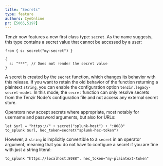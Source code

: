```yaml
---
title: "Secrets"
type: feature
authors: IyeOnline
pr: [5065,5197]
---
```


Tenzir now features a new first class type: `secret`. As the name suggests, this
type contains a secret value that cannot be accessed by a user:

```tql
from { s: secret("my-secret") }
```
```tql
{
  s: "***", // Does not render the secret value
}
```

A secret is created by the `secret` function, which changes its behavior with this
release. If you want to retain the old behavior of the function returning a plaintext
`string`, you can enable the configuration option `tenzir.legacy-secret-model`.
In this mode, the `secret` function can only resolve secrets from the Tenzir Node's
configuration file and not access any external secret store.

Operators now accept secrets where appropriate, most notably for username and
password arguments, but also for URLs:

```tql
let $url = "https://" + secret("splunk-host") + ":8088"
to_splunk $url, hec_token=secret("splunk-hec-token")
```

However, a `string` is implicitly convertible to a `secret` in an operator
argument, meaning that you do not have to configure a secret if you are fine
with just a string literal:

```tql
to_splunk "https://localhost:8088", hec_token="my-plaintext-token"
```
